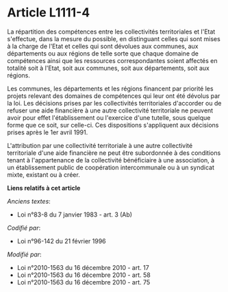 # Article L1111-4

La répartition des compétences entre les collectivités territoriales et l'Etat s'effectue, dans la mesure du possible, en
distinguant celles qui sont mises à la charge de l'Etat et celles qui sont dévolues aux communes, aux départements ou aux
régions de telle sorte que chaque domaine de compétences ainsi que les ressources correspondantes soient affectés en totalité
soit à l'Etat, soit aux communes, soit aux départements, soit aux régions.

Les communes, les départements et les régions financent par priorité les projets relevant des domaines de compétences qui
leur ont été dévolus par la loi. Les décisions prises par les collectivités territoriales d'accorder ou de refuser une aide
financière à une autre collectivité territoriale ne peuvent avoir pour effet l'établissement ou l'exercice d'une tutelle,
sous quelque forme que ce soit, sur celle-ci. Ces dispositions s'appliquent aux décisions prises après le 1er avril 1991.

L'attribution par une collectivité territoriale à une autre collectivité territoriale d'une aide financière ne peut être
subordonnée à des conditions tenant à l'appartenance de la collectivité bénéficiaire à une association, à un établissement
public de coopération intercommunale ou à un syndicat mixte, existant ou à créer.

**Liens relatifs à cet article**

_Anciens textes_:

  - Loi n°83-8 du 7 janvier 1983 - art. 3 (Ab)

_Codifié par_:

  - Loi n°96-142 du 21 février 1996

_Modifié par_:

  - Loi n°2010-1563 du 16 décembre 2010 - art. 17
  - Loi n°2010-1563 du 16 décembre 2010 - art. 58
  - Loi n°2010-1563 du 16 décembre 2010 - art. 75
